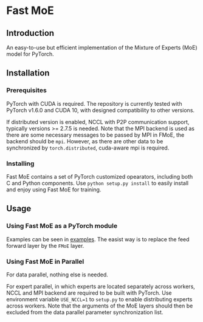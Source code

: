 Fast MoE
===

## Introduction

An easy-to-use but efficient implementation of the Mixture of Experts (MoE) 
model for PyTorch. 

## Installation

### Prerequisites

PyTorch with CUDA is required. The repository is currently tested with PyTorch
v1.6.0 and CUDA 10, with designed compatibility to other versions.

If distributed version is enabled, NCCL with P2P communication support,
typically versions >= 2.7.5 is needed. Note that the MPI backend is used as
there are some necessary messages to be passed by MPI in FMoE, the backend
should be `mpi`. However, as there are other data to be synchronized by
`torch.distributed`, cuda-aware mpi is required.

### Installing

Fast MoE contains a set of PyTorch customized opearators, including both C and
Python components. Use `python setup.py install` to easily install and enjoy
using Fast MoE for training.

## Usage 

### Using Fast MoE as a PyTorch module

Examples can be seen in [examples](examples/). The easist way is to replace the
feed forward layer by the `FMoE` layer.

### Using Fast MoE in Parallel

For data parallel, nothing else is needed.

For expert parallel, in which experts are located separately across workers,
NCCL and MPI backend are required to be built with PyTorch. Use environment
variable `USE_NCCL=1` to `setup.py` to enable distributing experts across
workers. Note that the arguments of the MoE layers should then be excluded from
the data parallel parameter synchronization list.
